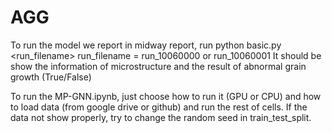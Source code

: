# AGG

To run the model we report in midway report, run
  python basic.py <run_filename>
run_filename = run_10060000 or run_10060001
It should be show the information of microstructure and the result of abnormal grain growth (True/False)

To run the MP-GNN.ipynb, just choose how to run it (GPU or CPU) and how to load data (from google drive or github) and run the rest of cells. If the data not show properly, try to change the random seed in train_test_split.

